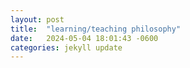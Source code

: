```yaml
---
layout: post
title:  "learning/teaching philosophy"
date:   2024-05-04 18:01:43 -0600
categories: jekyll update
---
```

